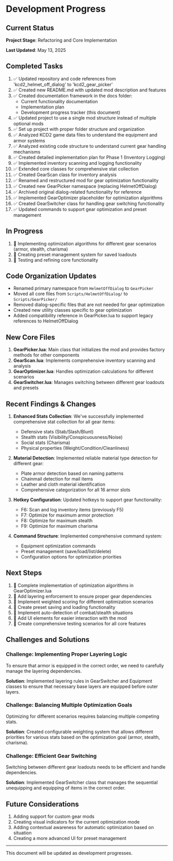 # Development Progress

## Current Status

**Project Stage**: Refactoring and Core Implementation

**Last Updated**: May 13, 2025

## Completed Tasks

1. ✅ Updated repository and code references from 'kcd2_helmet_off_dialog' to 'kcd2_gear_picker'
2. ✅ Created new README.md with updated mod description and features
3. ✅ Created documentation framework in the docs folder:
   - Current functionality documentation
   - Implementation plan
   - Development progress tracker (this document)
4. ✅ Updated project to use a single mod structure instead of multiple optional mods
5. ✅ Set up project with proper folder structure and organization
6. ✅ Analyzed KCD2 game data files to understand the equipment and armor systems
7. ✅ Analyzed existing code structure to understand current gear handling mechanisms
8. ✅ Created detailed implementation plan for Phase 1 (Inventory Logging)
9. ✅ Implemented inventory scanning and logging functionality
10. ✅ Extended core classes for comprehensive stat collection
11. ✅ Created GearScan class for inventory analysis
12. ✅ Renamed and restructured mod for gear optimization functionality
13. ✅ Created new GearPicker namespace (replacing HelmetOffDialog)
14. ✅ Archived original dialog-related functionality for reference
15. ✅ Implemented GearOptimizer placeholder for optimization algorithms
16. ✅ Created GearSwitcher class for handling gear switching functionality
17. ✅ Updated commands to support gear optimization and preset management

## In Progress

1. 🔄 Implementing optimization algorithms for different gear scenarios (armor, stealth, charisma)
2. 🔄 Creating preset management system for saved loadouts
3. 🔄 Testing and refining core functionality

## Code Organization Updates

- Renamed primary namespace from `HelmetOffDialog` to `GearPicker`
- Moved all core files from `Scripts/HelmetOffDialog/` to `Scripts/GearPicker/`
- Removed dialog-specific files that are not needed for gear optimization
- Created new utility classes specific to gear optimization
- Added compatibility reference in GearPicker.lua to support legacy references to HelmetOffDialog

## New Core Files

1. **GearPicker.lua**: Main class that initializes the mod and provides factory methods for other components
2. **GearScan.lua**: Implements comprehensive inventory scanning and analysis
3. **GearOptimizer.lua**: Handles optimization calculations for different scenarios
4. **GearSwitcher.lua**: Manages switching between different gear loadouts and presets

## Recent Findings & Changes

1. **Enhanced Stats Collection**: We've successfully implemented comprehensive stat collection for all gear items:
   - Defensive stats (Stab/Slash/Blunt)
   - Stealth stats (Visibility/Conspicuousness/Noise)
   - Social stats (Charisma)
   - Physical properties (Weight/Condition/Cleanliness)
   
2. **Material Detection**: Implemented reliable material type detection for different gear:
   - Plate armor detection based on naming patterns
   - Chainmail detection for mail items
   - Leather and cloth material identification
   - Comprehensive categorization for all 16 armor slots

3. **Hotkey Configuration**: Updated hotkeys to support gear functionality:
   - F6: Scan and log inventory items (previously F5)
   - F7: Optimize for maximum armor protection
   - F8: Optimize for maximum stealth
   - F9: Optimize for maximum charisma

4. **Command Structure**: Implemented comprehensive command system:
   - Equipment optimization commands
   - Preset management (save/load/list/delete)
   - Configuration options for optimization priorities

## Next Steps

1. 📝 Complete implementation of optimization algorithms in GearOptimizer.lua
2. 📝 Add layering enforcement to ensure proper gear dependencies
3. 📝 Implement weighted scoring for different optimization scenarios
4. 📝 Create preset saving and loading functionality
5. 📝 Implement auto-detection of combat/stealth situations
6. 📝 Add UI elements for easier interaction with the mod
7. 📝 Create comprehensive testing scenarios for all core features

## Challenges and Solutions

### Challenge: Implementing Proper Layering Logic
To ensure that armor is equipped in the correct order, we need to carefully manage the layering dependencies.

**Solution**: Implemented layering rules in GearSwitcher and Equipment classes to ensure that necessary base layers are equipped before outer layers.

### Challenge: Balancing Multiple Optimization Goals
Optimizing for different scenarios requires balancing multiple competing stats.

**Solution**: Created configurable weighting system that allows different priorities for various stats based on the optimization goal (armor, stealth, charisma).

### Challenge: Efficient Gear Switching
Switching between different gear loadouts needs to be efficient and handle dependencies.

**Solution**: Implemented GearSwitcher class that manages the sequential unequipping and equipping of items in the correct order.

## Future Considerations

1. Adding support for custom gear mods
2. Creating visual indicators for the current optimization mode
3. Adding contextual awareness for automatic optimization based on situation
4. Creating a more advanced UI for preset management

---

This document will be updated as development progresses.